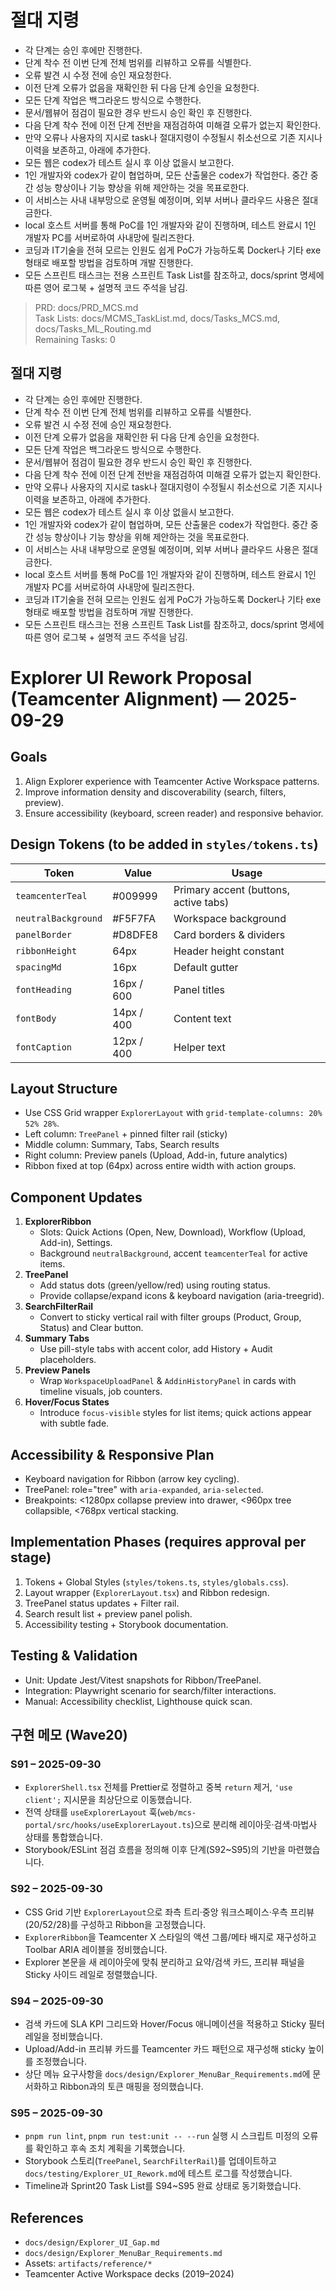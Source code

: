 # 절대 지령
- 각 단계는 승인 후에만 진행한다.
- 단계 착수 전 이번 단계 전체 범위를 리뷰하고 오류를 식별한다.
- 오류 발견 시 수정 전에 승인 재요청한다.
- 이전 단계 오류가 없음을 재확인한 뒤 다음 단계 승인을 요청한다.
- 모든 단계 작업은 백그라운드 방식으로 수행한다.
- 문서/웹뷰어 점검이 필요한 경우 반드시 승인 확인 후 진행한다.
- 다음 단계 착수 전에 이전 단계 전반을 재점검하여 미해결 오류가 없는지 확인한다.
- 만약 오류나 사용자의 지시로 task나 절대지령이 수정될시 취소선으로 기존 지시나 이력을 보존하고, 아래에 추가한다.
- 모든 웹은 codex가 테스트 실시 후 이상 없을시 보고한다.
- 1인 개발자와 codex가 같이 협업하며, 모든 산출물은 codex가 작업한다. 중간 중간 성능 향상이나 기능 향상을 위해 제안하는 것을 목표로한다.
- 이 서비스는 사내 내부망으로 운영될 예정이며, 외부 서버나 클라우드 사용은 절대 금한다.
- local 호스트 서버를 통해 PoC를 1인 개발자와 같이 진행하며, 테스트 완료시 1인 개발자 PC를 서버로하여 사내망에 릴리즈한다.
- 코딩과 IT기술을 전혀 모르는 인원도 쉽게 PoC가 가능하도록 Docker나 기타 exe 형태로 배포할 방법을 검토하며 개발 진행한다.
- 모든 스프린트 태스크는 전용 스프린트 Task List를 참조하고, docs/sprint 명세에 따른 영어 로그북 + 설명적 코드 주석을 남김.

> PRD: docs/PRD_MCS.md  
> Task Lists: docs/MCMS_TaskList.md, docs/Tasks_MCS.md, docs/Tasks_ML_Routing.md  
> Remaining Tasks: 0

## 절대 지령

- 각 단계는 승인 후에만 진행한다.
- 단계 착수 전 이번 단계 전체 범위를 리뷰하고 오류를 식별한다.
- 오류 발견 시 수정 전에 승인 재요청한다.
- 이전 단계 오류가 없음을 재확인한 뒤 다음 단계 승인을 요청한다.
- 모든 단계 작업은 백그라운드 방식으로 수행한다.
- 문서/웹뷰어 점검이 필요한 경우 반드시 승인 확인 후 진행한다.
- 다음 단계 착수 전에 이전 단계 전반을 재점검하여 미해결 오류가 없는지 확인한다.
- 만약 오류나 사용자의 지시로 task나 절대지령이 수정될시 취소선으로 기존 지시나 이력을 보존하고, 아래에 추가한다.
- 모든 웹은 codex가 테스트 실시 후 이상 없을시 보고한다.
- 1인 개발자와 codex가 같이 협업하며, 모든 산출물은 codex가 작업한다. 중간 중간 성능 향상이나 기능 향상을 위해 제안하는 것을 목표로한다.
- 이 서비스는 사내 내부망으로 운영될 예정이며, 외부 서버나 클라우드 사용은 절대 금한다.
- local 호스트 서버를 통해 PoC를 1인 개발자와 같이 진행하며, 테스트 완료시 1인 개발자 PC를 서버로하여 사내망에 릴리즈한다.
- 코딩과 IT기술을 전혀 모르는 인원도 쉽게 PoC가 가능하도록 Docker나 기타 exe 형태로 배포할 방법을 검토하며 개발 진행한다.
- 모든 스프린트 태스크는 전용 스프린트 Task List를 참조하고, docs/sprint 명세에 따른 영어 로그북 + 설명적 코드 주석을 남김.

# Explorer UI Rework Proposal (Teamcenter Alignment) — 2025-09-29

## Goals

1. Align Explorer experience with Teamcenter Active Workspace patterns.
2. Improve information density and discoverability (search, filters, preview).
3. Ensure accessibility (keyboard, screen reader) and responsive behavior.

## Design Tokens (to be added in `styles/tokens.ts`)

| Token               | Value      | Usage                                 |
| ------------------- | ---------- | ------------------------------------- |
| `teamcenterTeal`    | #009999    | Primary accent (buttons, active tabs) |
| `neutralBackground` | #F5F7FA    | Workspace background                  |
| `panelBorder`       | #D8DFE8    | Card borders & dividers               |
| `ribbonHeight`      | 64px       | Header height constant                |
| `spacingMd`         | 16px       | Default gutter                        |
| `fontHeading`       | 16px / 600 | Panel titles                          |
| `fontBody`          | 14px / 400 | Content text                          |
| `fontCaption`       | 12px / 400 | Helper text                           |

## Layout Structure

- Use CSS Grid wrapper `ExplorerLayout` with `grid-template-columns: 20% 52% 28%`.
- Left column: `TreePanel` + pinned filter rail (sticky)
- Middle column: Summary, Tabs, Search results
- Right column: Preview panels (Upload, Add-in, future analytics)
- Ribbon fixed at top (64px) across entire width with action groups.

## Component Updates

1. **ExplorerRibbon**
   - Slots: Quick Actions (Open, New, Download), Workflow (Upload, Add-in), Settings.
   - Background `neutralBackground`, accent `teamcenterTeal` for active items.
2. **TreePanel**
   - Add status dots (green/yellow/red) using routing status.
   - Provide collapse/expand icons & keyboard navigation (aria-treegrid).
3. **SearchFilterRail**
   - Convert to sticky vertical rail with filter groups (Product, Group, Status) and Clear button.
4. **Summary Tabs**
   - Use pill-style tabs with accent color, add History + Audit placeholders.
5. **Preview Panels**
   - Wrap `WorkspaceUploadPanel` & `AddinHistoryPanel` in cards with timeline visuals, job counters.
6. **Hover/Focus States**
   - Introduce `focus-visible` styles for list items; quick actions appear with subtle fade.

## Accessibility & Responsive Plan

- Keyboard navigation for Ribbon (arrow key cycling).
- TreePanel: role="tree" with `aria-expanded`, `aria-selected`.
- Breakpoints: <1280px collapse preview into drawer, <960px tree collapsible, <768px vertical stacking.

## Implementation Phases (requires approval per stage)

1. Tokens + Global Styles (`styles/tokens.ts`, `styles/globals.css`).
2. Layout wrapper (`ExplorerLayout.tsx`) and Ribbon redesign.
3. TreePanel status updates + Filter rail.
4. Search result list + preview panel polish.
5. Accessibility testing + Storybook documentation.

## Testing & Validation

- Unit: Update Jest/Vitest snapshots for Ribbon/TreePanel.
- Integration: Playwright scenario for search/filter interactions.
- Manual: Accessibility checklist, Lighthouse quick scan.

## 구현 메모 (Wave20)

### S91 – 2025-09-30

- `ExplorerShell.tsx` 전체를 Prettier로 정렬하고 중복 `return` 제거, `'use client';` 지시문을 최상단으로 이동했습니다.
- 전역 상태를 `useExplorerLayout` 훅(`web/mcs-portal/src/hooks/useExplorerLayout.ts`)으로 분리해 레이아웃·검색·마법사 상태를 통합했습니다.
- Storybook/ESLint 점검 흐름을 정의해 이후 단계(S92~S95)의 기반을 마련했습니다.

### S92 – 2025-09-30

- CSS Grid 기반 `ExplorerLayout`으로 좌측 트리·중앙 워크스페이스·우측 프리뷰(20/52/28)를 구성하고 Ribbon을 고정했습니다.
- `ExplorerRibbon`을 Teamcenter X 스타일의 액션 그룹/메타 배지로 재구성하고 Toolbar ARIA 레이블을 정비했습니다.
- Explorer 본문을 새 레이아웃에 맞춰 분리하고 요약/검색 카드, 프리뷰 패널을 Sticky 사이드 레일로 정렬했습니다.

### S94 – 2025-09-30

- 검색 카드에 SLA KPI 그리드와 Hover/Focus 애니메이션을 적용하고 Sticky 필터 레일을 정비했습니다.
- Upload/Add-in 프리뷰 카드를 Teamcenter 카드 패턴으로 재구성해 sticky 높이를 조정했습니다.
- 상단 메뉴 요구사항을 `docs/design/Explorer_MenuBar_Requirements.md`에 문서화하고 Ribbon과의 토큰 매핑을 정의했습니다.

### S95 – 2025-09-30

- `pnpm run lint`, `pnpm run test:unit -- --run` 실행 시 스크립트 미정의 오류를 확인하고 후속 조치 계획을 기록했습니다.
- Storybook 스토리(`TreePanel`, `SearchFilterRail`)를 업데이트하고 `docs/testing/Explorer_UI_Rework.md`에 테스트 로그를 작성했습니다.
- Timeline과 Sprint20 Task List를 S94~S95 완료 상태로 동기화했습니다.

## References

- `docs/design/Explorer_UI_Gap.md`
- `docs/design/Explorer_MenuBar_Requirements.md`
- Assets: `artifacts/reference/*`
- Teamcenter Active Workspace decks (2019–2024)
